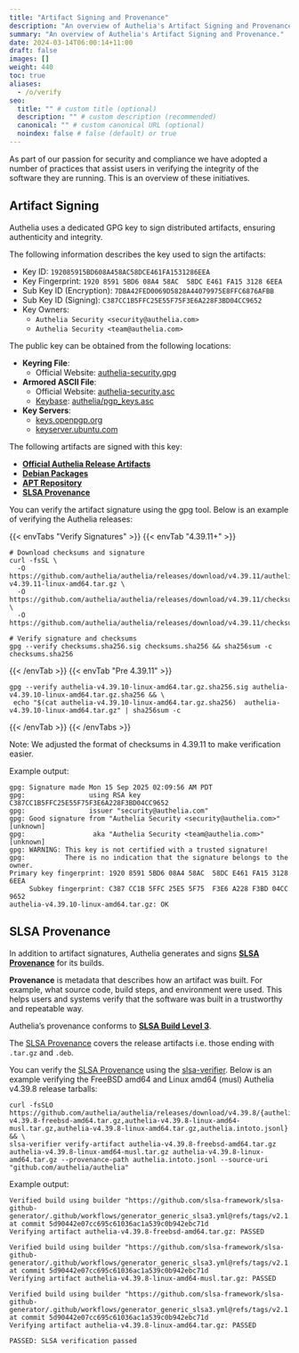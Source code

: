 ```yaml
---
title: "Artifact Signing and Provenance"
description: "An overview of Authelia's Artifact Signing and Provenance."
summary: "An overview of Authelia's Artifact Signing and Provenance."
date: 2024-03-14T06:00:14+11:00
draft: false
images: []
weight: 440
toc: true
aliases:
  - /o/verify
seo:
  title: "" # custom title (optional)
  description: "" # custom description (recommended)
  canonical: "" # custom canonical URL (optional)
  noindex: false # false (default) or true
---
```


As part of our passion for security and compliance we have adopted a number of practices that assist users in verifying
the integrity of the software they are running. This is an overview of these initiatives.

## Artifact Signing

Authelia uses a dedicated GPG key to sign distributed artifacts, ensuring authenticity and integrity.

The following information describes the key used to sign the artifacts:

- Key ID: `192085915BD608A458AC58DCE461FA1531286EEA`
- Key Fingerprint: `1920 8591 5BD6 08A4 58AC  58DC E461 FA15 3128 6EEA`
- Sub Key ID (Encryption): `7DBA42FED0069D5828A44079975E8FFC6876AFBB`
- Sub Key ID (Signing): `C387CC1B5FFC25E55F75F3E6A228F3BD04CC9652`
- Key Owners:
  - `Authelia Security <security@authelia.com>`
  - `Authelia Security <team@authelia.com>`

The public key can be obtained from the following locations:

- **Keyring File**:
  - Official Website: [authelia-security.gpg](https://www.authelia.com/keys/authelia-security.gpg)
- **Armored ASCII File**:
  - Official Website: [authelia-security.asc](https://www.authelia.com/keys/authelia-security.asc)
  - [Keybase](https://keybase.io/): [authelia/pgp_keys.asc](https://keybase.io/authelia/pgp_keys.asc)
- **Key Servers**:
  - [keys.openpgp.org](https://keys.openpgp.org/search?q=192085915BD608A458AC58DCE461FA1531286EEA)
  - [keyserver.ubuntu.com](https://keyserver.ubuntu.com/pks/lookup?search=192085915BD608A458AC58DCE461FA1531286EEA&fingerprint=on&op=index)

The following artifacts are signed with this key:

- **[Official Authelia Release Artifacts](https://github.com/authelia/authelia/releases)**
- **[Debian Packages](../../integration/deployment/bare-metal.md#debian)**
- **[APT Repository](../../integration/deployment/bare-metal.md#apt-repository)**
- **[SLSA Provenance](#slsa-provenance)**

You can verify the artifact signature using the gpg tool. Below is an example of verifying the Authelia releases:

{{< envTabs "Verify Signatures" >}}
{{< envTab "4.39.11+" >}}
```shell
# Download checksums and signature
curl -fsSL \
  -O https://github.com/authelia/authelia/releases/download/v4.39.11/authelia-v4.39.11-linux-amd64.tar.gz \
  -O https://github.com/authelia/authelia/releases/download/v4.39.11/checksums.sha256 \
  -O https://github.com/authelia/authelia/releases/download/v4.39.11/checksums.sha256.sig

# Verify signature and checksums
gpg --verify checksums.sha256.sig checksums.sha256 && sha256sum -c checksums.sha256
```
{{< /envTab >}}
{{< envTab "Pre 4.39.11" >}}
```shell
gpg --verify authelia-v4.39.10-linux-amd64.tar.gz.sha256.sig authelia-v4.39.10-linux-amd64.tar.gz.sha256 && \
 echo "$(cat authelia-v4.39.10-linux-amd64.tar.gz.sha256)  authelia-v4.39.10-linux-amd64.tar.gz" | sha256sum -c
```
{{< /envTab >}}
{{< /envTabs >}}

Note: We adjusted the format of checksums in 4.39.11 to make verification easier.

Example output:
```text
gpg: Signature made Mon 15 Sep 2025 02:09:56 AM PDT
gpg:                using RSA key C387CC1B5FFC25E55F75F3E6A228F3BD04CC9652
gpg:                issuer "security@authelia.com"
gpg: Good signature from "Authelia Security <security@authelia.com>" [unknown]
gpg:                 aka "Authelia Security <team@authelia.com>" [unknown]
gpg: WARNING: This key is not certified with a trusted signature!
gpg:          There is no indication that the signature belongs to the owner.
Primary key fingerprint: 1920 8591 5BD6 08A4 58AC  58DC E461 FA15 3128 6EEA
     Subkey fingerprint: C387 CC1B 5FFC 25E5 5F75  F3E6 A228 F3BD 04CC 9652
authelia-v4.39.10-linux-amd64.tar.gz: OK
```

## SLSA Provenance

In addition to artifact signatures, Authelia generates and signs **[SLSA Provenance]** for its
builds.

**Provenance** is metadata that describes how an artifact was built. For example, what source code, build steps, and
environment were used. This helps users and systems verify that the software was built in a trustworthy and repeatable
way.

Authelia’s provenance conforms to **[SLSA Build Level 3](https://slsa.dev/spec/v1.1/levels#build-l3)**.

The [SLSA Provenance] covers the release artifacts i.e. those ending with `.tar.gz` and `.deb`.

You can verify the [SLSA Provenance] using the [slsa-verifier](https://github.com/slsa-framework/slsa-verifier). Below
is an example verifying the FreeBSD amd64 and Linux amd64 (musl) Authelia v4.39.8 release tarballs:

```shell
curl -fsSLO https://github.com/authelia/authelia/releases/download/v4.39.8/{authelia-v4.39.8-freebsd-amd64.tar.gz,authelia-v4.39.8-linux-amd64-musl.tar.gz,authelia-v4.39.8-linux-amd64.tar.gz,authelia.intoto.jsonl} && \
slsa-verifier verify-artifact authelia-v4.39.8-freebsd-amd64.tar.gz authelia-v4.39.8-linux-amd64-musl.tar.gz authelia-v4.39.8-linux-amd64.tar.gz --provenance-path authelia.intoto.jsonl --source-uri "github.com/authelia/authelia"
```

Example output:

```text
Verified build using builder "https://github.com/slsa-framework/slsa-github-generator/.github/workflows/generator_generic_slsa3.yml@refs/tags/v2.1.0" at commit 5d90442e07cc695c61036ac1a539c0b942ebc71d
Verifying artifact authelia-v4.39.8-freebsd-amd64.tar.gz: PASSED

Verified build using builder "https://github.com/slsa-framework/slsa-github-generator/.github/workflows/generator_generic_slsa3.yml@refs/tags/v2.1.0" at commit 5d90442e07cc695c61036ac1a539c0b942ebc71d
Verifying artifact authelia-v4.39.8-linux-amd64-musl.tar.gz: PASSED

Verified build using builder "https://github.com/slsa-framework/slsa-github-generator/.github/workflows/generator_generic_slsa3.yml@refs/tags/v2.1.0" at commit 5d90442e07cc695c61036ac1a539c0b942ebc71d
Verifying artifact authelia-v4.39.8-linux-amd64.tar.gz: PASSED

PASSED: SLSA verification passed
```

[SLSA Provenance]: https://slsa.dev/
